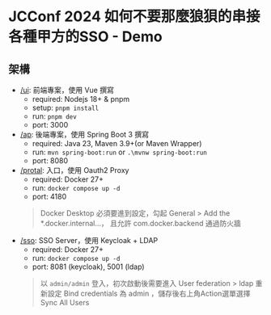# JCConf 2024 如何不要那麼狼狽的串接各種甲方的SSO - Demo

## 架構
- [/ui](ui): 前端專案，使用 Vue 撰寫
  - required: Nodejs 18+ & pnpm
  - setup: `pnpm install`
  - run: `pnpm dev`
  - port: 3000
- [/ap](ap): 後端專案，使用 Spring Boot 3 撰寫
  - required: Java 23, Maven 3.9+(or Maven Wrapper)
  - run: `mvn spring-boot:run` or `.\mvnw spring-boot:run`
  - port: 8080
- [/protal](protal): 入口，使用 Oauth2 Proxy
  - required: Docker 27+
  - run: `docker compose up -d`
  - port: 4180
  > Docker Desktop 必須要進到設定，勾起 General > Add the *.docker.internal...，
  > 且允許 com.docker.backend 通過防火牆
- [/sso](sso): SSO Server，使用 Keycloak + LDAP
  - required: Docker 27+
  - run: `docker compose up -d`
  - port: 8081 (keycloak), 5001 (ldap)
  > 以 `admin/admin` 登入，初次啟動後需要進入 User federation > ldap 重新設定 Bind credentials 為 admin
  > ，儲存後右上角Action選單選擇Sync All Users
